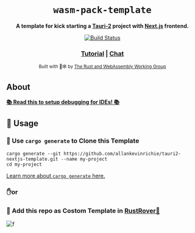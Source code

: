 <div align="center">

  <h1><code>wasm-pack-template</code></h1>

<strong>A template for kick starting a [Tauri-2](https://tauri.app) project with [Next.js](https://nextjs.org) frontend.</strong>

  <p>
    <a href="https://travis-ci.org/rustwasm/wasm-pack-template"><img src="https://img.shields.io/travis/rustwasm/wasm-pack-template.svg?style=flat-square" alt="Build Status" /></a>
  </p>

  <h3>
    <a href="https://rustwasm.github.io/docs/wasm-pack/tutorials/npm-browser-packages/index.html">Tutorial</a>
    <span> | </span>
    <a href="https://discordapp.com/channels/442252698964721669/443151097398296587">Chat</a>
  </h3>

<sub>Built with 🦀🕸 by <a href="https://rustwasm.github.io/">The Rust and WebAssembly Working Group</a></sub>
</div>

## About

[**📚 Read this to setup debugging for IDEs! 📚**][debugging]


[debugging]: https://tauri.app/develop/debug/

## 🚴 Usage

### 🐑 Use `cargo generate` to Clone this Template

```
cargo generate --git https://github.com/allankevinrichie/tauri2-nextjs-template.git --name my-project
cd my-project
```

[Learn more about `cargo generate` here.](https://github.com/ashleygwilliams/cargo-generate)

### ✋or

### 🦀 Add this repo as Costom Template in [RustRover🚀](https://www.jetbrains.com/help/rust/rust-project-templates.html) 

![f](https://resources.jetbrains.com/help/img/idea/2024.2/rust_new_project_cargogenerate.png)
